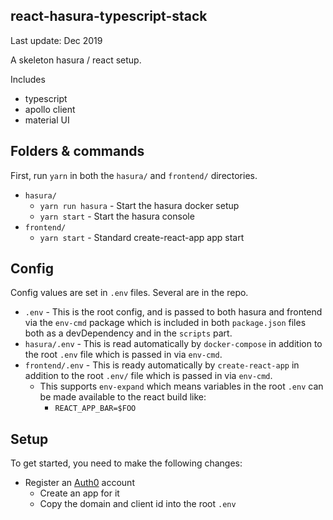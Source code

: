 react-hasura-typescript-stack
---

Last update: Dec 2019

A skeleton hasura / react setup.

Includes
* typescript
* apollo client
* material UI

## Folders & commands

First, run `yarn` in both the `hasura/` and `frontend/` directories.

* `hasura/`
  - `yarn run hasura` - Start the hasura docker setup
  - `yarn start` - Start the hasura console
* `frontend/`
  - `yarn start` - Standard create-react-app app start

## Config

Config values are set in `.env` files. Several are in the repo.

* `.env` - This is the root config, and is passed to both hasura and frontend via the `env-cmd` package which is included in both `package.json` files both as a devDependency and in the `scripts` part.
* `hasura/.env` - This is read automatically by `docker-compose` in addition to the root `.env` file which is passed in via `env-cmd`.
* `frontend/.env` - This is ready automatically by `create-react-app` in addition to the root `.env/` file which is passed in via `env-cmd`.
  - This supports `env-expand` which means variables in the root `.env` can be made available to the react build like:
    - `REACT_APP_BAR=$FOO`

## Setup

To get started, you need to make the following changes:

- Register an [Auth0](https://auth0.com) account
  - Create an app for it
  - Copy the domain and client id into the root `.env`
